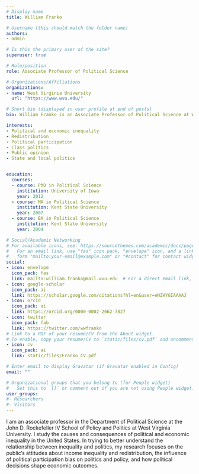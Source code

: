 ```yaml
---
# Display name
title: William Franko

# Username (this should match the folder name)
authors:
- admin

# Is this the primary user of the site?
superuser: true

# Role/position
role: Associate Professor of Political Science

# Organizations/Affiliations
organizations:
- name: West Virginia University
  url: "https://www.wvu.edu/"

# Short bio (displayed in user profile at end of posts)
bio: William Franko is an Associate Professor of Political Science at West Virginia University. His research focuses on the causes and consequences of political and economic inequality.

interests:
- Political and economic inequality
- Redistribution
- Political participation
- Class politics
- Public opinion
- State and local politics


education:
  courses:
  - course: PhD in Political Science
    institution: University of Iowa
    year: 2012
  - course: MA in Political Science
    institution: Kent State University
    year: 2007
  - course: BA in Political Science
    institution: Kent State University
    year: 2004

# Social/Academic Networking
# For available icons, see: https://sourcethemes.com/academic/docs/page-builder/#icons
#   For an email link, use "fas" icon pack, "envelope" icon, and a link in the
#   form "mailto:your-email@example.com" or "#contact" for contact widget.
social:
- icon: envelope
  icon_pack: fas
  link: mailto:william.franko@mail.wvu.edu  # For a direct email link, use "mailto:test@example.org".
- icon: google-scholar
  icon_pack: ai
  link: https://scholar.google.com/citations?hl=en&user=eNZHYGIAAAAJ
- icon: orcid
  icon_pack: ai
  link: https://orcid.org/0000-0002-2662-7827
- icon: twitter
  icon_pack: fab
  link: https://twitter.com/wwfranko
# Link to a PDF of your resume/CV from the About widget.
# To enable, copy your resume/CV to `static/files/cv.pdf` and uncomment the lines below.
- icon: cv
  icon_pack: ai
  link: static/files/Franko_CV.pdf

# Enter email to display Gravatar (if Gravatar enabled in Config)
email: ""

# Organizational groups that you belong to (for People widget)
#   Set this to `[]` or comment out if you are not using People widget.
user_groups:
#- Researchers
#- Visitors
---
```


I am an associate professor in the Department of Political Science at the John D. Rockefeller IV School of Policy and Politics at West Virginia University. I study the causes and consequences of political and economic inequality in the United States. In trying to better understand the relationship between inequality and politics, my research focuses on the public’s attitudes about income inequality and redistribution, the influence of political participation bias on politics and policy, and how political decisions shape economic outcomes.
